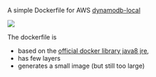 A simple Dockerfile for AWS [dynamodb-local](http://docs.aws.amazon.com/amazondynamodb/latest/developerguide/Tools.DynamoDBLocal.html)

[![](https://badge.imagelayers.io/fingershock/haproxy-base:latest.svg)](https://imagelayers.io/?images=fingershock/haproxy-base:latest 'Get your own badge on imagelayers.io')

The dockerfile is

* based on the [official docker library java8 jre](https://registry.hub.docker.com/_/java/),
* has few layers
* generates a small image (but still too large)
